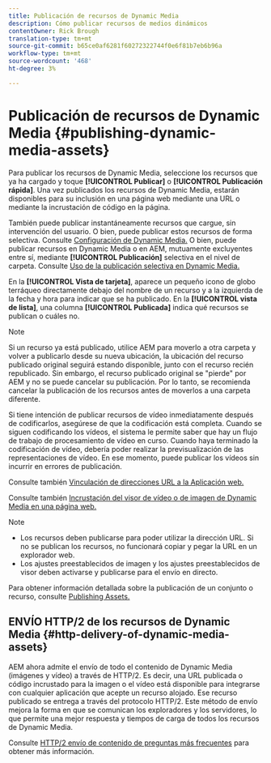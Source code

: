```yaml
---
title: Publicación de recursos de Dynamic Media
description: Cómo publicar recursos de medios dinámicos
contentOwner: Rick Brough
translation-type: tm+mt
source-git-commit: b65ce0af6281f60272322744f0e6f81b7eb6b96a
workflow-type: tm+mt
source-wordcount: '468'
ht-degree: 3%

---
```



# Publicación de recursos de Dynamic Media {#publishing-dynamic-media-assets}

Para publicar los recursos de Dynamic Media, seleccione los recursos que ya ha cargado y toque **[!UICONTROL Publicar]** o **[!UICONTROL Publicación rápida]**. Una vez publicados los recursos de Dynamic Media, estarán disponibles para su inclusión en una página web mediante una URL o mediante la incrustación de código en la página.

También puede publicar instantáneamente recursos que cargue, sin intervención del usuario. O bien, puede publicar estos recursos de forma selectiva. Consulte [Configuración de Dynamic Media.](config-dm.md) O bien, puede publicar recursos en Dynamic Media o en AEM, mutuamente excluyentes entre sí, mediante  **[!UICONTROL Publicación]** selectiva en el nivel de carpeta. Consulte [Uso de la publicación selectiva en Dynamic Media.](/help/assets/dynamic-media/selective-publishing.md)

En la **[!UICONTROL Vista de tarjeta]**, aparece un pequeño icono de globo terráqueo directamente debajo del nombre de un recurso y a la izquierda de la fecha y hora para indicar que se ha publicado. En la **[!UICONTROL vista de lista]**, una columna **[!UICONTROL Publicada]** indica qué recursos se publican o cuáles no.

>[!NOTE]
>
>Si un recurso ya está publicado, utilice AEM para moverlo a otra carpeta y volver a publicarlo desde su nueva ubicación, la ubicación del recurso publicado original seguirá estando disponible, junto con el recurso recién republicado. Sin embargo, el recurso publicado original se &quot;pierde&quot; por AEM y no se puede cancelar su publicación. Por lo tanto, se recomienda cancelar la publicación de los recursos antes de moverlos a una carpeta diferente.

Si tiene intención de publicar recursos de vídeo inmediatamente después de codificarlos, asegúrese de que la codificación está completa. Cuando se siguen codificando los vídeos, el sistema le permite saber que hay un flujo de trabajo de procesamiento de vídeo en curso. Cuando haya terminado la codificación de vídeo, debería poder realizar la previsualización de las representaciones de vídeo. En ese momento, puede publicar los vídeos sin incurrir en errores de publicación.

Consulte también [Vinculación de direcciones URL a la Aplicación web.](linking-urls-to-yourwebapplication.md)

Consulte también [Incrustación del visor de vídeo o de imagen de Dynamic Media en una página web.](embed-code.md)

>[!NOTE]
>
>* Los recursos deben publicarse para poder utilizar la dirección URL. Si no se publican los recursos, no funcionará copiar y pegar la URL en un explorador web.
>* Los ajustes preestablecidos de imagen y los ajustes preestablecidos de visor deben activarse y publicarse para el envío en directo.

>



Para obtener información detallada sobre la publicación de un conjunto o recurso, consulte [Publishing Assets.](/help/assets/manage-digital-assets.md)

## ENVÍO HTTP/2 de los recursos de Dynamic Media {#http-delivery-of-dynamic-media-assets}

AEM ahora admite el envío de todo el contenido de Dynamic Media (imágenes y vídeo) a través de HTTP/2. Es decir, una URL publicada o código incrustado para la imagen o el vídeo está disponible para integrarse con cualquier aplicación que acepte un recurso alojado. Ese recurso publicado se entrega a través del protocolo HTTP/2. Este método de envío mejora la forma en que se comunican los exploradores y los servidores, lo que permite una mejor respuesta y tiempos de carga de todos los recursos de Dynamic Media.

Consulte [HTTP/2 envío de contenido de preguntas más frecuentes](/help/assets/dynamic-media/http2faq.md) para obtener más información.
<!--this md file used to reside under sites-administering-->
